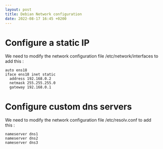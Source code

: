 ```yaml
---
layout: post
title: Debian Network configuration
date: 2022-08-17 16:45 +0200
---
```


# Configure a static IP

We need to modify the network configuration file /etc/network/interfaces to add this :

```
auto ens18
iface ens18 inet static
  address 192.168.0.2
  netmask 255.255.255.0
  gateway 192.168.0.1
```

# Configure custom dns servers

We need to modify the network configuration file /etc/resolv.conf to add this :

```
nameserver dns1
nameserver dns2
nameserver dns3
```
